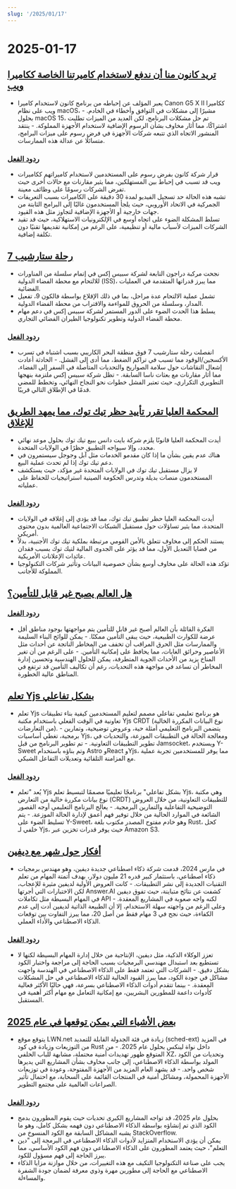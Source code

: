 ```yaml
---
slug: '/2025/01/17'
---
```


# 2025-01-17

## [تريد كانون منا أن ندفع لاستخدام كاميرتنا الخاصة ككاميرا ويب](https://romanzipp.com/blog/no-you-cant-use-your-6299-canon-camera-as-a-webcam)

- يعبر المؤلف عن إحباطه من برنامج كانون لاستخدام كاميرا Canon G5 X II ككاميرا ويب على نظام macOS، مشيرًا إلى مشكلات في التوافق وأخطاء في الخادم. - بحلول macOS 15، تم حل مشكلات البرنامج، لكن العديد من الميزات تطلبت اشتراكًا، مما أثار مخاوف بشأن الرسوم الإضافية لاستخدام الأجهزة المملوكة. - ينتقد المنشور الاتجاه الذي تتبعه شركات الأجهزة في فرض رسوم على ميزات البرامج، متسائلًا عن عدالة هذه الممارسات.

### [ردود الفعل](https://news.ycombinator.com/item?id=42735393)

- قرار شركة كانون بفرض رسوم على المستخدمين لاستخدام كاميراتهم ككاميرات ويب قد تسبب في إحباط بين المستهلكين، مما يثير مقارنات مع حالات أخرى حيث تفرض الشركات رسومًا على وظائف معينة.
- تشبه هذه الحالة حد تسجيل الفيديو لمدة 30 دقيقة على الكاميرات بسبب التعريفات الجمركية في الاتحاد الأوروبي، حيث يلجأ المستخدمون غالبًا إلى البرامج الثابتة من جهات خارجية أو الأجهزة الإضافية لتجاوز مثل هذه القيود.
- تسلط المشكلة الضوء على اتجاه أوسع في الإلكترونيات الاستهلاكية، حيث قد تقيد الشركات الميزات لأسباب مالية أو تنظيمية، على الرغم من إمكانية تقديمها تقنيًا دون تكلفة إضافية.

## [رحلة ستارشيب 7](https://www.spacex.com/launches/mission/?missionId=starship-flight-7?submit)

- نجحت مركبة دراجون التابعة لشركة سبيس إكس في إتمام سلسلة من المناورات للالتحام مع محطة الفضاء الدولية (ISS)، مما يبرز قدراتها المتقدمة في العمليات الفضائية.
- تشمل عملية الالتحام عدة مراحل، بما في ذلك الإقلاع بواسطة فالكون 9، تفعيل المدار، وسلسلة من الحروق للمواءمة والاقتراب من محطة الفضاء الدولية.
- يسلط هذا الحدث الضوء على الدور المستمر لشركة سبيس إكس في دعم مهام محطة الفضاء الدولية وتطوير تكنولوجيا الطيران الفضائي التجاري.

### [ردود الفعل](https://news.ycombinator.com/item?id=42731091)

- انفصلت رحلة ستارشيب 7 فوق منطقة البحر الكاريبي بسبب اشتباه في تسرب الأكسجين/الوقود مما تسبب في تراكم الضغط، مما أدى إلى الفشل. - الحادثة أعادت إشعال النقاشات حول سلامة الصواريخ والتحديات المتأصلة في السفر إلى الفضاء، مما أثار مقارنات مع بعثات ناسا السابقة. - تظل شركة سبيس إكس ملتزمة بنهجها التطويري التكراري، حيث تعتبر الفشل خطوات نحو النجاح النهائي، وتخطط للمضي قدمًا في الإطلاق التالي قريبًا.

## [المحكمة العليا تقرر تأييد حظر تيك توك، مما يمهد الطريق للإغلاق](https://www.cnbc.com/2025/01/17/supreme-court-rules-to-uphold-tiktok-ban.html)

- أيدت المحكمة العليا قانونًا يلزم شركة بايت دانس ببيع تيك توك بحلول موعد نهائي محدد، وإلا سيواجه التطبيق حظرًا في الولايات المتحدة.
- هناك عدم يقين بشأن ما إذا كان مقدمو الخدمات مثل آبل وجوجل سيستمرون في دعم تيك توك إذا لم تحدث عملية البيع.
- لا يزال مستقبل تيك توك في الولايات المتحدة غير مؤكد، حيث يستكشف المستخدمون منصات بديلة وتدرس الحكومة الصينية استراتيجيات للحفاظ على عملياته.

### [ردود الفعل](https://news.ycombinator.com/item?id=42738464)

- أيدت المحكمة العليا حظر تطبيق تيك توك، مما قد يؤدي إلى إغلاقه في الولايات المتحدة، مما يثير تساؤلات حول مستقبل الشبكات الاجتماعية العالمية بدون محتوى أمريكي.
- يستند الحكم إلى مخاوف تتعلق بالأمن القومي مرتبطة بملكية تيك توك الأجنبية، بدلاً من قضايا التعديل الأول، مما قد يؤثر على الجدوى المالية لتيك توك بسبب فقدان عائدات الإعلانات الأمريكية.
- تؤكد هذه الحالة على مخاوف أوسع بشأن خصوصية البيانات وتأثير شركات التكنولوجيا المملوكة للأجانب.

## [هل العالم يصبح غير قابل للتأمين؟](https://charleshughsmith.substack.com/p/is-the-world-becoming-uninsurable)

### [ردود الفعل](https://news.ycombinator.com/item?id=42732728)

- الفكرة القائلة بأن العالم أصبح غير قابل للتأمين يتم مواجهتها بوجود مناطق أقل عرضة للكوارث الطبيعية، حيث يبقى التأمين ممكنًا. - يمكن للوائح البناء السليمة والممارسات مثل الحرق المراقب أن تخفف من المخاطر الناتجة عن أحداث مثل الأعاصير وحرائق الغابات، مما يحافظ على إمكانية التأمين. - على الرغم من أن تغير المناخ يزيد من الأحداث الجوية المتطرفة، يمكن للحلول الهندسية وتحسين إدارة المخاطر أن تساعد في مواجهة هذه التحديات، رغم أن تكاليف التأمين قد ترتفع في المناطق عالية الخطورة.

## [تعلم Yjs بشكل تفاعلي](https://learn.yjs.dev/)

- تعلم Yjs هو برنامج تعليمي تفاعلي مصمم لتعليم المستخدمين كيفية بناء تطبيقات تعاونية في الوقت الفعلي باستخدام مكتبة Yjs CRDT (نوع البيانات المكررة الخالية من التعارضات). - يتضمن البرنامج التعليمي أمثلة حية، وعروض توضيحية، وتمارين برمجية، تغطي أساسيات Yjs، ومعالجة الحالة في التطبيقات الموزعة، والتحديات في تطوير التطبيقات التعاونية. - تم تطوير البرنامج من قبل Jamsocket، ويستخدم Y-Sweet وتم بناؤه باستخدام Astro وReact وYjs، مما يوفر للمستخدمين تجربة عملية مع المزامنة التلقائية وتعديلات التفاعل الشبكي.

### [ردود الفعل](https://news.ycombinator.com/item?id=42731582)

- يُعد "تعلم Yjs بشكل تفاعلي" برنامجًا تعليميًا مصممًا لتبسيط تعلم Yjs، وهي مكتبة نوع بيانات مكررة خالية من التعارض (CRDT) للتطبيقات التعاونية، من خلال العروض التوضيحية التفاعلية والتمارين البرمجية. - يعالج البرنامج التعليمي أوجه القصور الشائعة في الموارد الحالية من خلال توفير فهم أعمق لإدارة الحالة الموزعة. - يتم تسليط الضوء على Y-Sweet، وهو خادم مفتوح المصدر مكتوب بلغة Rust، كحل خلفي لـ Yjs، حيث يوفر قدرات تخزين عبر Amazon S3.

## [أفكار حول شهر مع ديفين](https://www.answer.ai/posts/2025-01-08-devin.html)

- في مارس 2024، قدمت شركة ذكاء اصطناعي جديدة ديفين، وهو مهندس برمجيات ذكاء اصطناعي، باستثمار كبير قدره 21 مليون دولار، بهدف أتمتة المهام من تعلم التقنيات الجديدة إلى نشر التطبيقات. - كانت العروض الأولية لديفين مثيرة للإعجاب، لكن الاختبارات التي أجرتها Answer.AI كشفت عن نتائج متباينة، حيث تفوق ديفين في المهام البسيطة مثل تكاملات API لكنه واجه صعوبة في المشاريع المعقدة. - وعلى الرغم من واجهته سهلة الاستخدام، إلا أن الطبيعة الذاتية لديفين أدت إلى عدم الكفاءة، حيث نجح في 3 مهام فقط من أصل 20، مما يبرز التفاوت بين توقعات الذكاء الاصطناعي والأداء العملي.

### [ردود الفعل](https://news.ycombinator.com/item?id=42734681)

- تعزز الوكلاء الذكية، مثل ديفين، الإنتاجية من خلال إدارة المهام البسيطة لكنها لا تستطيع بعد استبدال مهندسي البرمجيات بسبب الحاجة إلى مراجعة واختبار الكود بشكل دقيق. - الشركات التي تعتمد فقط على الذكاء الاصطناعي في الهندسة واجهت مشاكل في جودة الكود، مما يبرز القيود الحالية للذكاء الاصطناعي في حل المشكلات المعقدة. - بينما تتقدم أدوات الذكاء الاصطناعي بسرعة، فهي حاليًا الأكثر فعالية كأدوات داعمة للمطورين البشريين، مع إمكانية التعامل مع مهام أكثر أهمية في المستقبل.

## [بعض الأشياء التي يمكن توقعها في عام 2025](https://lwn.net/Articles/1003780/)

- يتوقع موقع LWN.net زيادة في فئة الجدولة القابلة للتمديد (sched-ext) في المزيد من التوزيعات وزيادة في كود Rust داخل نواة لينكس بحلول عام 2025. - من المتوقع ظهور تهديدات أمنية محتملة، مشابهة للباب الخلفي XZ، وتحديات من الكود المولد بواسطة الذكاء الاصطناعي، إلى جانب مخاوف بشأن المشاريع التي يديرها شخص واحد. - قد يشهد العام المزيد من الأجهزة المفتوحة، وعودة في توزيعات الأجهزة المحمولة، ومشاكل أمنية في المنتجات القائمة على السحابة، مع احتمال تأثير الصراعات العالمية على مجتمع التطوير.

### [ردود الفعل](https://news.ycombinator.com/item?id=42731962)

- بحلول عام 2025، قد تواجه المشاريع الكبرى تحديات حيث يقوم المطورون بدمج الكود الذي تم إنشاؤه بواسطة الذكاء الاصطناعي دون فهمه بشكل كامل، وهو ما يشبه المشاكل السابقة مع الكود المنسوخ من StackOverflow.
- يمكن أن يؤدي الاستخدام المتزايد لأدوات الذكاء الاصطناعي في البرمجة إلى "دين التعلم"، حيث يعتمد المطورون على الذكاء الاصطناعي دون فهم الكود الأساسي، مما يبرز الحاجة إلى فهم مسؤول للكود.
- يجب على صناعة التكنولوجيا التكيف مع هذه التغييرات، من خلال موازنة مزايا الذكاء الاصطناعي مع الحاجة إلى مطورين مهرة وذوي معرفة لضمان جودة الشفرة والمساءلة.

<head>
  <meta property="og:title" content="تريد كانون منا أن ندفع لاستخدام كاميرتنا الخاصة ككاميرا ويب" />
  <meta property="og:type" content="website" />
  <meta property="og:image" content="https://og.cho.sh/api/og/?title=%D8%AA%D8%B1%D9%8A%D8%AF%20%D9%83%D8%A7%D9%86%D9%88%D9%86%20%D9%85%D9%86%D8%A7%20%D8%A3%D9%86%20%D9%86%D8%AF%D9%81%D8%B9%20%D9%84%D8%A7%D8%B3%D8%AA%D8%AE%D8%AF%D8%A7%D9%85%20%D9%83%D8%A7%D9%85%D9%8A%D8%B1%D8%AA%D9%86%D8%A7%20%D8%A7%D9%84%D8%AE%D8%A7%D8%B5%D8%A9%20%D9%83%D9%83%D8%A7%D9%85%D9%8A%D8%B1%D8%A7%20%D9%88%D9%8A%D8%A8&subheading=%D8%A7%D9%84%D8%AC%D9%85%D8%B9%D8%A9%D8%8C%20%D9%A1%D9%A7%20%D9%8A%D9%86%D8%A7%D9%8A%D8%B1%20%D9%A2%D9%A0%D9%A2%D9%A5%3A%20%D9%85%D9%84%D8%AE%D8%B5%20%D8%A3%D8%AE%D8%A8%D8%A7%D8%B1%20%D8%A7%D9%84%D9%82%D8%B1%D8%A7%D8%B5%D9%86%D8%A9" />
</head>
